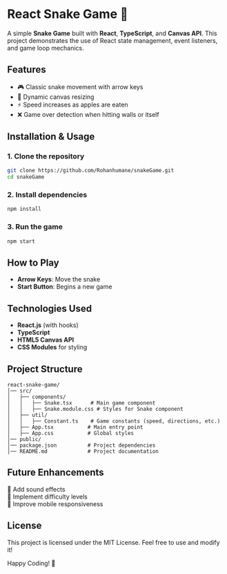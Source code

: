 # React Snake Game 🐍

A simple **Snake Game** built with **React**, **TypeScript**, and **Canvas API**. This project demonstrates the use of React state management, event listeners, and game loop mechanics.

## Features
- 🎮 Classic snake movement with arrow keys
- 🎨 Dynamic canvas resizing
- ⚡ Speed increases as apples are eaten
- ❌ Game over detection when hitting walls or itself

## Installation & Usage
### 1. Clone the repository
```sh
git clone https://github.com/Rohanhumane/snakeGame.git
cd snakeGame
```

### 2. Install dependencies
```sh
npm install
```

### 3. Run the game
```sh
npm start
```

## How to Play
- **Arrow Keys**: Move the snake
- **Start Button**: Begins a new game

## Technologies Used
- **React.js** (with hooks)
- **TypeScript**
- **HTML5 Canvas API**
- **CSS Modules** for styling

## Project Structure
```
react-snake-game/
│── src/
│   ├── components/
│   │   ├── Snake.tsx      # Main game component
│   │   ├── Snake.module.css # Styles for Snake component
│   ├── util/
│   │   ├── Constant.ts    # Game constants (speed, directions, etc.)
│   ├── App.tsx           # Main entry point
│   ├── App.css           # Global styles
│── public/
│── package.json          # Project dependencies
│── README.md             # Project documentation
```

## Future Enhancements
🚀 Add sound effects  
🚀 Implement difficulty levels  
🚀 Improve mobile responsiveness  

## License
This project is licensed under the MIT License. Feel free to use and modify it!

Happy Coding! 🎉

